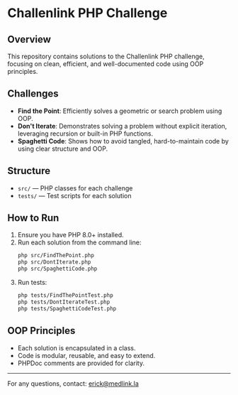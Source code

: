 # Challenlink PHP Challenge

## Overview
This repository contains solutions to the Challenlink PHP challenge, focusing on clean, efficient, and well-documented code using OOP principles.

## Challenges
- **Find the Point**: Efficiently solves a geometric or search problem using OOP.
- **Don't Iterate**: Demonstrates solving a problem without explicit iteration, leveraging recursion or built-in PHP functions.
- **Spaghetti Code**: Shows how to avoid tangled, hard-to-maintain code by using clear structure and OOP.

## Structure
- `src/` — PHP classes for each challenge
- `tests/` — Test scripts for each solution

## How to Run
1. Ensure you have PHP 8.0+ installed.
2. Run each solution from the command line:
   ```bash
   php src/FindThePoint.php
   php src/DontIterate.php
   php src/SpaghettiCode.php
   ```
3. Run tests:
   ```bash
   php tests/FindThePointTest.php
   php tests/DontIterateTest.php
   php tests/SpaghettiCodeTest.php
   ```

## OOP Principles
- Each solution is encapsulated in a class.
- Code is modular, reusable, and easy to extend.
- PHPDoc comments are provided for clarity.

---
For any questions, contact: erick@medlink.la 